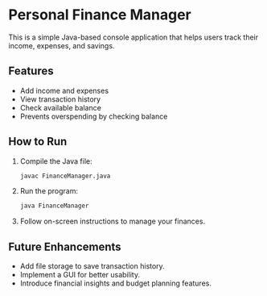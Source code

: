 # Personal Finance Manager

This is a simple Java-based console application that helps users track their income, expenses, and savings.

## Features

- Add income and expenses
- View transaction history
- Check available balance
- Prevents overspending by checking balance

## How to Run

1. Compile the Java file:

   ```sh
   javac FinanceManager.java
   ```

2. Run the program:

   ```sh
   java FinanceManager
   ```

3. Follow on-screen instructions to manage your finances.

## Future Enhancements

- Add file storage to save transaction history.
- Implement a GUI for better usability.
- Introduce financial insights and budget planning features.
